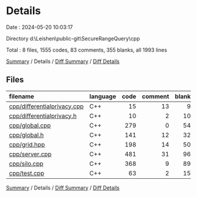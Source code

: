 # Details

Date : 2024-05-20 10:03:17

Directory d:\\Leishen\\public-git\\SecureRangeQuery\\cpp

Total : 8 files,  1555 codes, 83 comments, 355 blanks, all 1993 lines

[Summary](results.md) / Details / [Diff Summary](diff.md) / [Diff Details](diff-details.md)

## Files
| filename | language | code | comment | blank | total |
| :--- | :--- | ---: | ---: | ---: | ---: |
| [cpp/differentialprivacy.cpp](/cpp/differentialprivacy.cpp) | C++ | 15 | 13 | 9 | 37 |
| [cpp/differentialprivacy.h](/cpp/differentialprivacy.h) | C++ | 10 | 2 | 10 | 22 |
| [cpp/global.cpp](/cpp/global.cpp) | C++ | 279 | 0 | 54 | 333 |
| [cpp/global.h](/cpp/global.h) | C++ | 141 | 12 | 32 | 185 |
| [cpp/grid.hpp](/cpp/grid.hpp) | C++ | 198 | 14 | 50 | 262 |
| [cpp/server.cpp](/cpp/server.cpp) | C++ | 481 | 31 | 96 | 608 |
| [cpp/silo.cpp](/cpp/silo.cpp) | C++ | 368 | 9 | 89 | 466 |
| [cpp/test.cpp](/cpp/test.cpp) | C++ | 63 | 2 | 15 | 80 |

[Summary](results.md) / Details / [Diff Summary](diff.md) / [Diff Details](diff-details.md)